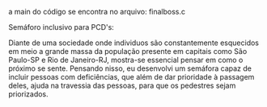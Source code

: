 a main do código se encontra no arquivo: finalboss.c


Semáforo inclusivo para PCD's:

Diante de uma sociedade onde individuos são constantemente esquecidos em meio a grande massa da população presente em capitais como São Paulo-SP e Rio de Janeiro-RJ,
mostra-se essencial pensar em como o próximo se sente. Pensando nisso, eu desenvolvi um semáfora capaz de incluir pessoas com deficiências, que além de dar prioridade à passagem deles,
ajuda na travessia das pessoas, para que os pedestres sejam priorizados.




